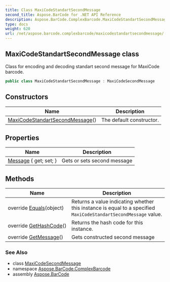 ```yaml
---
title: Class MaxiCodeStandartSecondMessage
second_title: Aspose.BarCode for .NET API Reference
description: Aspose.BarCode.ComplexBarcode.MaxiCodeStandartSecondMessage class. Class for encoding and decoding standart second message for MaxiCode barcode
type: docs
weight: 620
url: /net/aspose.barcode.complexbarcode/maxicodestandartsecondmessage/
---
```

## MaxiCodeStandartSecondMessage class

Class for encoding and decoding standart second message for MaxiCode barcode.

```csharp
public class MaxiCodeStandartSecondMessage : MaxiCodeSecondMessage
```

## Constructors

| Name | Description |
| --- | --- |
| [MaxiCodeStandartSecondMessage](maxicodestandartsecondmessage/)() | The default constructor. |

## Properties

| Name | Description |
| --- | --- |
| [Message](../../aspose.barcode.complexbarcode/maxicodestandartsecondmessage/message/) { get; set; } | Gets or sets second message |

## Methods

| Name | Description |
| --- | --- |
| override [Equals](../../aspose.barcode.complexbarcode/maxicodestandartsecondmessage/equals/)(object) | Returns a value indicating whether this instance is equal to a specified `MaxiCodeStandartSecondMessage` value. |
| override [GetHashCode](../../aspose.barcode.complexbarcode/maxicodestandartsecondmessage/gethashcode/)() | Returns the hash code for this instance. |
| override [GetMessage](../../aspose.barcode.complexbarcode/maxicodestandartsecondmessage/getmessage/)() | Gets constructed second message |

### See Also

* class [MaxiCodeSecondMessage](../maxicodesecondmessage/)
* namespace [Aspose.BarCode.ComplexBarcode](../../aspose.barcode.complexbarcode/)
* assembly [Aspose.BarCode](../../)


